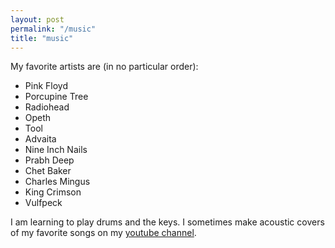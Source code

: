 ```yaml
--- 
layout: post
permalink: "/music"
title: "music"
--- 
```


My favorite artists are (in no particular order):

* Pink Floyd
* Porcupine Tree
* Radiohead
* Opeth
* Tool
* Advaita
* Nine Inch Nails
* Prabh Deep
* Chet Baker
* Charles Mingus
* King Crimson
* Vulfpeck

I am learning to play drums and the keys. I sometimes make acoustic covers of my favorite songs on my [youtube channel](https://www.youtube.com/channel/UCHFG39CC5UtaibKVZGGiaaA).
